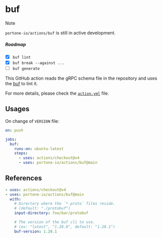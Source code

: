 buf
========

> [!NOTE]
> `portone-io/actions/buf` is still in active development.
>
> ##### Roadmap
> - [x] `buf lint`
> - [x] `buf break --against ...`
> - [ ] `buf generate`

This GitHub action reads the gRPC schema file in the repository and uses the
[buf] to lint it.

For more details, please check the [`action.yml`] file.

[buf]: https://buf.build/
[`action.yml`]: ./action.yml

Usages
--------
On change of `VERSION` file:
```yaml
on: push

jobs:
  buf:
    runs-on: ubuntu-latest
    steps:
      - uses: actions/checkout@v4
      - uses: portone-io/actions/buf@main
```

References
--------
```yaml
- uses: actions/checkout@v4
- uses: portone-io/actions/buf@main
  with:
    # Directory where the `*.proto` files reside.
    # (default: "./protobuf")
    input-directory: foo/bar/protobuf

    # The version of the buf cli to use.
    # (ex: "latest", "1.28.0", default: "1.28.1")
    buf-version: 1.28.1
```
